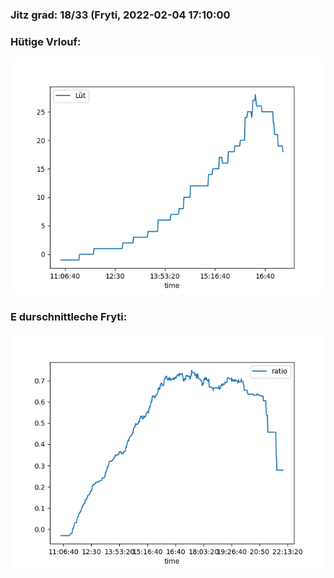 ### Jitz grad: 18/33 (Fryti, 2022-02-04 17:10:00

### Hütige Vrlouf:
![Graph](Today.png)

### E durschnittleche Fryti:
![Graph](Fryti.png)